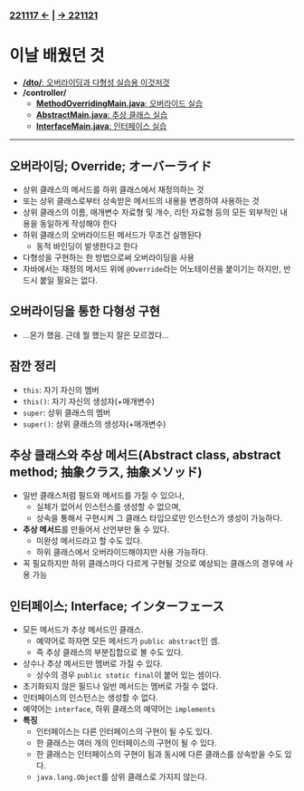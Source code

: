 ﻿#
### [221117 ←](../../221011-221202_JAVA_BASICS/22-11/221117) | [→ 221121](../../221011-221202_JAVA_BASICS/22-11/221121/)

# 이날 배웠던 것

- [**/dto/**: 오버라이딩과 다형성 실습용 이것저것](../../221011-221202_JAVA_BASICS/22-11/221118/javastudy/dto/)
- **/controller/**
    - [**MethodOverridingMain.java**: 오버라이드 실습](../../221011-221202_JAVA_BASICS/22-11/221118/javastudy/controller/MethodOverridingMain.java)
    - [**AbstractMain.java**: 추상 클래스 실습](../../221011-221202_JAVA_BASICS/22-11/221118/javastudy/controller/AbstractMain.java)
    - [**InterfaceMain.java**: 인터페이스 실습](../../221011-221202_JAVA_BASICS/22-11/221118/javastudy/controller/InterfaceMain.java)

---

## 오버라이딩; Override; オーバーライド

- 상위 클래스의 메서드를 하위 클래스에서 재정의하는 것
- 또는 상위 클래스로부터 상속받은 메서드의 내용을 변경하여 사용하는 것
- 상위 클래스의 이름, 매개변수 자료형 및 개수, 리턴 자료형 등의 모든 외부적인 내용을 동일하게 작성해야 한다
- 하위 클래스의 오버라이드된 메서드가 무조건 실행된다
    - 동적 바인딩이 발생한다고 한다
- 다형성을 구현하는 한 방법으로써 오버라이딩을 사용
- 자바에서는 재정의 메서드 위에 `@Override`라는 어노테이션을 붙이기는 하지만, 반드시 붙일 필요는 없다.

## 오버라이딩을 통한 다형성 구현

- ...몬가 했음. 근데 뭘 했는지 잘은 모르겠다...

## 잠깐 정리

- `this`: 자기 자신의 멤버
- `this()`: 자기 자신의 생성자(+매개변수)
- `super`: 상위 클래스의 멤버
- `super()`: 상위 클래스의 생성자(+매개변수)

## 추상 클래스와 추상 메서드(Abstract class, abstract method; 抽象クラス, 抽象メソッド)

- 일반 클래스처럼 필드와 메서드를 가질 수 있으나,
    - 실체가 없어서 인스턴스를 생성할 수 없으며,
    - 상속을 통해서 구현시켜 그 클래스 타입으로만 인스턴스가 생성이 가능하다.
- **추상 메서드**를 만들어서 선언부만 둘 수 있다.
    - 미완성 메서드라고 할 수도 있다.
    - 하위 클래스에서 오버라이드해야지만 사용 가능하다.
- 꼭 필요하지만 하위 클래스마다 다르게 구현될 것으로 예상되는 클래스의 경우에 사용 가능

## 인터페이스; Interface; インターフェース

- 모든 메서드가 추상 메서드인 클래스.
    - 예약어로 하자면 모든 메서드가 `public abstract`인 셈.
    - 즉 추상 클래스의 부분집합으로 볼 수도 있다.
- 상수나 추상 메서드만 멤버로 가질 수 있다.
    - 상수의 경우 `public static final`이 붙어 있는 셈이다.
- 초기화되지 않은 필드나 일반 메서드는 멤버로 가질 수 없다.
- 인터페이스의 인스턴스는 생성할 수 없다.
- 예약어는 `interface`, 하위 클래스의 예약어는 `implements`
- **특징**
    - 인터페이스는 다른 인터페이스의 구현이 될 수도 있다.
    - 한 클래스는 여러 개의 인터페이스의 구현이 될 수 있다.
    - 한 클래스는 인터페이스의 구현이 됨과 동시에 다른 클래스를 상속받을 수도 있다.
    - `java.lang.Object`를 상위 클래스로 가지지 않는다.